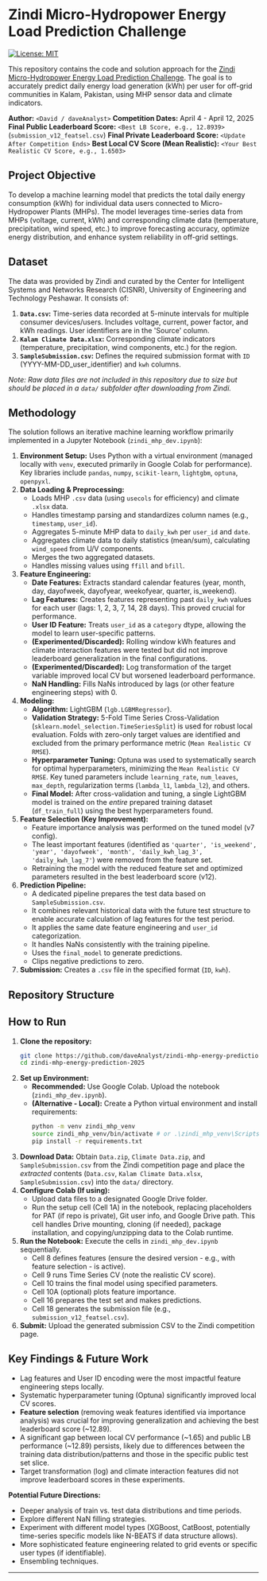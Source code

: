 # Zindi Micro-Hydropower Energy Load Prediction Challenge

[![License: MIT](https://img.shields.io/badge/License-MIT-yellow.svg)](https://opensource.org/licenses/MIT) <!-- Optional license badge -->

This repository contains the code and solution approach for the [Zindi Micro-Hydropower Energy Load Prediction Challenge](https://zindi.africa/competitions/micro-hydropower-energy-load-prediction-challenge). The goal is to accurately predict daily energy load generation (kWh) per user for off-grid communities in Kalam, Pakistan, using MHP sensor data and climate indicators.

**Author:** `<David / daveAnalyst>`
**Competition Dates:** April 4 - April 12, 2025
**Final Public Leaderboard Score:** `<Best LB Score, e.g., 12.8939>` (`submission_v12_featsel.csv`)
**Final Private Leaderboard Score:** `<Update After Competition Ends>`
**Best Local CV Score (Mean Realistic):** `<Your Best Realistic CV Score, e.g., 1.6503>`

## Project Objective

To develop a machine learning model that predicts the total daily energy consumption (kWh) for individual data users connected to Micro-Hydropower Plants (MHPs). The model leverages time-series data from MHPs (voltage, current, kWh) and corresponding climate data (temperature, precipitation, wind speed, etc.) to improve forecasting accuracy, optimize energy distribution, and enhance system reliability in off-grid settings.

## Dataset

The data was provided by Zindi and curated by the Center for Intelligent Systems and Networks Research (CISNR), University of Engineering and Technology Peshawar. It consists of:

1.  **`Data.csv`:** Time-series data recorded at 5-minute intervals for multiple consumer devices/users. Includes voltage, current, power factor, and kWh readings. User identifiers are in the 'Source' column.
2.  **`Kalam Climate Data.xlsx`:** Corresponding climate indicators (temperature, precipitation, wind components, etc.) for the region.
3.  **`SampleSubmission.csv`:** Defines the required submission format with `ID` (YYYY-MM-DD_user_identifier) and `kwh` columns.

*Note: Raw data files are not included in this repository due to size but should be placed in a `data/` subfolder after downloading from Zindi.*

## Methodology

The solution follows an iterative machine learning workflow primarily implemented in a Jupyter Notebook (`zindi_mhp_dev.ipynb`):

1.  **Environment Setup:** Uses Python with a virtual environment (managed locally with `venv`, executed primarily in Google Colab for performance). Key libraries include `pandas`, `numpy`, `scikit-learn`, `lightgbm`, `optuna`, `openpyxl`.
2.  **Data Loading & Preprocessing:**
    *   Loads MHP `.csv` data (using `usecols` for efficiency) and climate `.xlsx` data.
    *   Handles timestamp parsing and standardizes column names (e.g., `timestamp`, `user_id`).
    *   Aggregates 5-minute MHP data to `daily_kwh` per `user_id` and `date`.
    *   Aggregates climate data to daily statistics (mean/sum), calculating `wind_speed` from U/V components.
    *   Merges the two aggregated datasets.
    *   Handles missing values using `ffill` and `bfill`.
3.  **Feature Engineering:**
    *   **Date Features:** Extracts standard calendar features (year, month, day, dayofweek, dayofyear, weekofyear, quarter, is_weekend).
    *   **Lag Features:** Creates features representing past `daily_kwh` values for each user (lags: 1, 2, 3, 7, 14, 28 days). This proved crucial for performance.
    *   **User ID Feature:** Treats `user_id` as a `category` dtype, allowing the model to learn user-specific patterns.
    *   **(Experimented/Discarded):** Rolling window kWh features and climate interaction features were tested but did not improve leaderboard generalization in the final configurations.
    *   **(Experimented/Discarded):** Log transformation of the target variable improved local CV but worsened leaderboard performance.
    *   **NaN Handling:** Fills NaNs introduced by lags (or other feature engineering steps) with 0.
4.  **Modeling:**
    *   **Algorithm:** LightGBM (`lgb.LGBMRegressor`).
    *   **Validation Strategy:** 5-Fold Time Series Cross-Validation (`sklearn.model_selection.TimeSeriesSplit`) is used for robust local evaluation. Folds with zero-only target values are identified and excluded from the primary performance metric (`Mean Realistic CV RMSE`).
    *   **Hyperparameter Tuning:** Optuna was used to systematically search for optimal hyperparameters, minimizing the `Mean Realistic CV RMSE`. Key tuned parameters include `learning_rate`, `num_leaves`, `max_depth`, regularization terms (`lambda_l1`, `lambda_l2`), and others.
    *   **Final Model:** After cross-validation and tuning, a single LightGBM model is trained on the *entire* prepared training dataset (`df_train_full`) using the best hyperparameters found.
5.  **Feature Selection (Key Improvement):**
    *   Feature importance analysis was performed on the tuned model (v7 config).
    *   The least important features (identified as `'quarter', 'is_weekend', 'year', 'dayofweek', 'month', 'daily_kwh_lag_3', 'daily_kwh_lag_7'`) were removed from the feature set.
    *   Retraining the model with the reduced feature set and optimized parameters resulted in the best leaderboard score (v12).
6.  **Prediction Pipeline:**
    *   A dedicated pipeline prepares the test data based on `SampleSubmission.csv`.
    *   It combines relevant historical data with the future test structure to enable accurate calculation of lag features for the test period.
    *   It applies the same date feature engineering and `user_id` categorization.
    *   It handles NaNs consistently with the training pipeline.
    *   Uses the `final_model` to generate predictions.
    *   Clips negative predictions to zero.
7.  **Submission:** Creates a `.csv` file in the specified format (`ID`, `kwh`).

## Repository Structure

## How to Run

1.  **Clone the repository:**
    ```bash
    git clone https://github.com/daveAnalyst/zindi-mhp-energy-prediction-2025.git
    cd zindi-mhp-energy-prediction-2025
    ```
2.  **Set up Environment:**
    *   **Recommended:** Use Google Colab. Upload the notebook (`zindi_mhp_dev.ipynb`).
    *   **(Alternative - Local):** Create a Python virtual environment and install requirements:
        ```bash
        python -m venv zindi_mhp_venv
        source zindi_mhp_venv/bin/activate # or .\zindi_mhp_venv\Scripts\activate on Windows
        pip install -r requirements.txt
        ```
3.  **Download Data:** Obtain `Data.zip`, `Climate Data.zip`, and `SampleSubmission.csv` from the Zindi competition page and place the *extracted* contents (`Data.csv`, `Kalam Climate Data.xlsx`, `SampleSubmission.csv`) into the `data/` directory.
4.  **Configure Colab (If using):**
    *   Upload data files to a designated Google Drive folder.
    *   Run the setup cell (Cell 1A) in the notebook, replacing placeholders for PAT (if repo is private), Git user info, and Google Drive path. This cell handles Drive mounting, cloning (if needed), package installation, and copying/unzipping data to the Colab runtime.
5.  **Run the Notebook:** Execute the cells in `zindi_mhp_dev.ipynb` sequentially.
    *   Cell 8 defines features (ensure the desired version - e.g., with feature selection - is active).
    *   Cell 9 runs Time Series CV (note the realistic CV score).
    *   Cell 10 trains the final model using specified parameters.
    *   Cell 10A (optional) plots feature importance.
    *   Cell 16 prepares the test set and makes predictions.
    *   Cell 18 generates the submission file (e.g., `submission_v12_featsel.csv`).
6.  **Submit:** Upload the generated submission CSV to the Zindi competition page.

## Key Findings & Future Work

*   Lag features and User ID encoding were the most impactful feature engineering steps locally.
*   Systematic hyperparameter tuning (Optuna) significantly improved local CV scores.
*   **Feature selection** (removing weak features identified via importance analysis) was crucial for improving generalization and achieving the best leaderboard score (~12.89).
*   A significant gap between local CV performance (~1.65) and public LB performance (~12.89) persists, likely due to differences between the training data distribution/patterns and those in the specific public test set slice.
*   Target transformation (log) and climate interaction features did not improve leaderboard scores in these experiments.

**Potential Future Directions:**

*   Deeper analysis of train vs. test data distributions and time periods.
*   Explore different NaN filling strategies.
*   Experiment with different model types (XGBoost, CatBoost, potentially time-series specific models like N-BEATS if data structure allows).
*   More sophisticated feature engineering related to grid events or specific user types (if identifiable).
*   Ensembling techniques.

---
